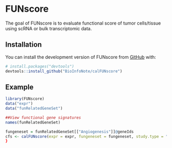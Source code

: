 
# FUNscore

The goal of FUNscore is to evaluate functional score of tumor cells/tissue using scRNA or bulk transcriptomic data.

## Installation

You can install the development version of FUNscore from [GitHub](https://github.com/) with:

``` r
# install.packages("devtools")
devtools::install_github("BioInfoNote/calFUNscore")
```

## Example 

``` r
library(FUNscore)
data("expr")
data("funRelatedGeneSet")

##View functional gene signatures
names(funRelatedGeneSet)

fungeneset = funRelatedGeneSet[["Angiogenesis"]]@geneIds
cfs <- calFUNscore(expr = expr, fungeneset = fungeneset, study.type = "bulk_RNAseq")
}

```
